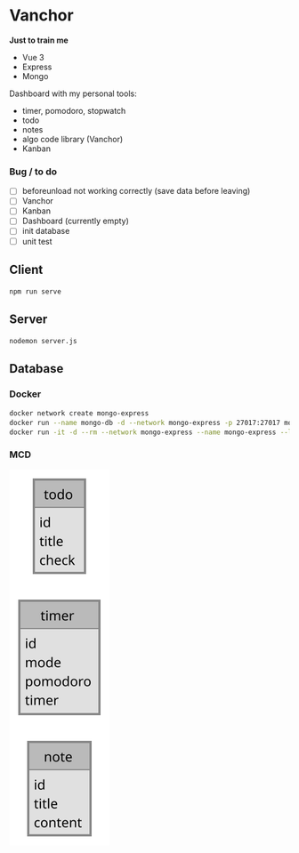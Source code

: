# Vanchor

**Just to train me**

- Vue 3
- Express
- Mongo

Dashboard with my personal tools:

- timer, pomodoro, stopwatch
- todo
- notes
- algo code library (Vanchor)
- Kanban

### Bug / to do

 - [ ] beforeunload not working correctly (save data before leaving)
 - [ ] Vanchor
 - [ ] Kanban
 - [ ] Dashboard (currently empty)
 - [ ] init database
 - [ ] unit test

## Client

`npm run serve`

## Server

`nodemon server.js`

## Database

### Docker

```bash
docker network create mongo-express
docker run --name mongo-db -d --network mongo-express -p 27017:27017 mongo
docker run -it -d --rm --network mongo-express --name mongo-express --link mongo-db:mongo -p 8082:8081 mongo-express
```

### MCD

![MCD](resources/diag.svg)
